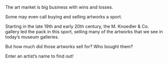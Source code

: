 The art market is big business with wins and losses.

Some may even call buying and selling artworks a sport.

Starting in the late 19th and early 20th century, the M. Knoedler & Co. gallery led the pack in this sport, selling many of the artworks that we see in today’s museum galleries.

But how much did those artworks sell for? Who bought them?

Enter an artist’s name to find out!